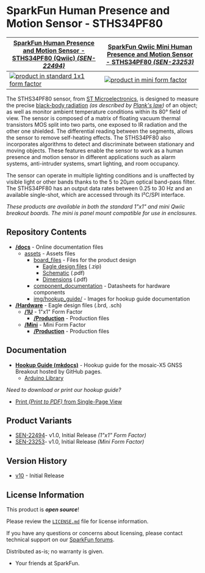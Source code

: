 SparkFun Human Presence and Motion Sensor - STHS34PF80
========================================

| [SparkFun Human Presence and Motion Sensor - STHS34PF80 (Qwiic)  *(SEN-22494)*](https://www.sparkfun.com/products/22494) | [SparkFun Qwiic Mini Human Presence and Motion Sensor - STHS34PF80 *(SEN-23253)*](https://www.sparkfun.com/products/23253) |
| --- | --- |
| [![product in standard 1x1 form factor](https://cdn.sparkfun.com/r/300-300/assets/parts/2/2/5/5/6/22494-Presence_Sensor_Feature1.jpg)](https://www.sparkfun.com/products/22494) | [![product in mini form factor](https://cdn.sparkfun.com/r/300-300/assets/parts/2/3/4/4/5/23253_Presence_Sensor_Mini_Feature.jpg)](https://www.sparkfun.com/products/23253) |


The STHS34PF80 sensor, from [ST Microelectronics](https://www.st.com/), is designed to measure the precise [black-body radiation](https://en.wikipedia.org/wiki/Black-body_radiation) *(as described by [Plank's law](https://en.wikipedia.org/wiki/Planck%27s_law))* of an object; as well as monitor ambient temperature conditions within its 80&deg; field of view. The sensor is composed of a matrix of floating vacuum thermal transistors MOS split into two parts, one exposed to IR radiation and the other one shielded. The differential reading between the segments, allows the sensor to remove self-heating effects. The STHS34PF80 also incorporates algorithms to detect and discriminate between stationary and moving objects. These features enable the sensor to work as a human presence and motion sensor in different applications such as alarm systems, anti-intruder systems, smart lighting, and room occupancy.

The sensor can operate in multiple lighting conditions and is unaffected by visible light or other bands thanks to the 5 to 20&micro;m optical band-pass filter. The STHS34PF80 has an output data rates between 0.25 to 30 Hz and an available single-shot, which are accessed through its I²C/SPI interface.

*These products are available in both the standard 1"x1" and mini Qwiic breakout boards. The mini is panel mount compatible for use in enclosures.*


Repository Contents
-------------------

* **[/docs](/docs/)** - Online documentation files
    * [assets](/docs/assets/) - Assets files
        * [board_files](/docs/assets/board_files/) - Files for the product design
            * [Eagle design files](/docs/assets/board_files/eagle_files.zip) (.zip)
            * [Schematic](/docs/assets/board_files/schematic.pdf) (.pdf)
            * [Dimensions](/docs/assets/board_files/dimensions.pdf) (.pdf)
        * [component_documentation](/docs/assets/component_documentation/) - Datasheets for hardware components
        * [img/hookup_guide/](/docs/assets/img/hookup_guide/) - Images for hookup guide documentation
* **[/Hardware](/Hardware/)** - Eagle design files (.brd, .sch)
  * **[/1U](/Hardware/1U/)** - 1"x1" Form Factor
    * **[/Production](/Hardware/1U/Production/)** - Production files
  * **[/Mini](/Hardware/Mini/)** - Mini Form Factor
    * **[/Production](/Hardware/Mini/Production/)** - Production files


Documentation
--------------

* **[Hookup Guide (mkdocs)](http://docs.sparkfun.com/SparkFun_Qwiic_Human_Presence_Sensor-STHS34PF80/)** - Hookup guide for the mosaic-X5 GNSS Breakout hosted by GitHub pages.
  * [Arduino Library](https://github.com/sparkfun/SparkFun_STHS34PF80_Arduino_Library/tree/main)

*Need to download or print our hookup guide?*

* [Print *(Print to PDF)* from Single-Page View](http://docs.sparkfun.com/SparkFun_Qwiic_Human_Presence_Sensor-STHS34PF80/print_view)

Product Variants
----------------

* [SEN-22494](https://www.sparkfun.com/products/22494)- v1.0, Initial Release *(1"x1" Form Factor)*
* [SEN-23253](https://www.sparkfun.com/products/23253)- v1.0, Initial Release *(Mini Form Factor)*

Version History
---------------

* [v10](https://github.com/sparkfun/SparkFun_Qwiic_Human_Presence_Sensor-STHS34PF80/releases/tag/v10) - Initial Release


License Information
-------------------

This product is ***open source***!

Please review the [`LICENSE.md`](./LICENSE.md) file for license information.

If you have any questions or concerns about licensing, please contact technical support on our [SparkFun forums](https://forum.sparkfun.com/viewforum.php?f=152).

Distributed as-is; no warranty is given.

- Your friends at SparkFun.
